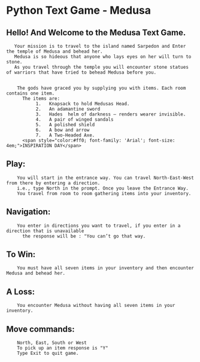 # Python Text Game - Medusa


## Hello! And Welcome to the Medusa Text Game.  
       Your mission is to travel to the island named Sarpedon and Enter the temple of Medusa and behead her.   
       Medusa is so hideous that anyone who lays eyes on her will turn to stone.   
       As you travel through the temple you will encounter stone statues of warriors that have tried to behead Medusa before you.   
          
  
        The gods have graced you by supplying you with items. Each room contains one item.   
          The items are:      
               1.	Knapsack to hold Medusas Head.      
               2.	An adamantine sword      
               3.	Hades  helm of darkness – renders wearer invisible.      
               4.	A pair of winged sandals      
               5.	A polished shield      
               6.	A bow and arrow      
               7.	A Two-Headed Axe.      
          <span style="color:#ff0; font-family: 'Arial'; font-size: 4em;">INSPIRATION DAY</span>
## Play: 
        You will start in the entrance way. You can travel North-East-West from there by entering a direction.      
        i.e., type North in the prompt. Once you leave the Entrance Way.      
        You travel from room to room gathering items into your inventory.      
          
## Navigation: 
        You enter in directions you want to travel, if you enter in a direction that is unavailable      
          the response will be : "You can’t go that way.      
           
## To Win: 
        You must have all seven items in your inventory and then encounter Medusa and behead her.      
          
## A Loss: 
        You encounter Medusa without having all seven items in your inventory.      
          
## Move commands: 
        North, East, South or West   
        To pick up an item response is "Y"   
        Type Exit to quit game.   

